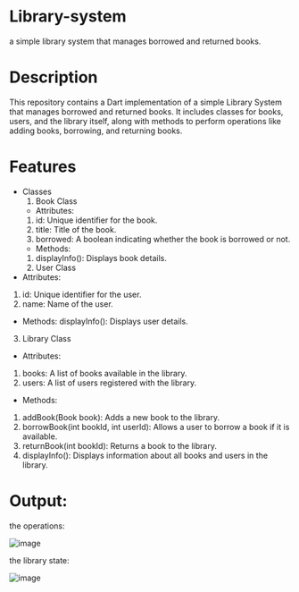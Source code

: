 # Library-system
a simple library system that manages borrowed and returned books.
# Description
This repository contains a Dart implementation of a simple Library System that manages borrowed and returned books. It includes classes for books, users, and the library itself, along with methods to perform operations like adding books, borrowing, and returning books.
# Features
- Classes
  1. Book Class
  - Attributes:
  1) id: Unique identifier for the book.
  2) title: Title of the book.
  3) borrowed: A boolean indicating whether the book is borrowed or not.
  - Methods:
  1) displayInfo(): Displays book details.
  2. User Class
 - Attributes:
  1) id: Unique identifier for the user.
  2) name: Name of the user.
  - Methods:
  displayInfo(): Displays user details.
  3. Library Class
  - Attributes:
  1) books: A list of books available in the library.
  2) users: A list of users registered with the library.
  - Methods:
  1) addBook(Book book): Adds a new book to the library.
  2) borrowBook(int bookId, int userId): Allows a user to borrow a book if it is available.
  3) returnBook(int bookId): Returns a book to the library.
  4) displayInfo(): Displays information about all books and users in the library.
# Output:
the operations:

![image](https://github.com/user-attachments/assets/fa1b5fbd-4b4a-4935-b5a7-2435689db8e5)


the library state:


![image](https://github.com/user-attachments/assets/6a4e5de6-0b71-46de-9829-f028a90aee3e)


